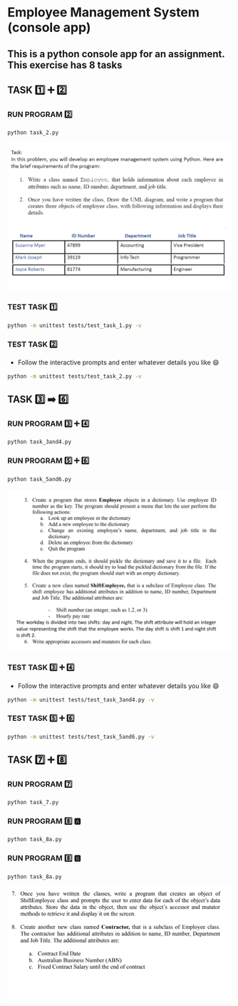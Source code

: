 # Employee Management System (console app)

## This is a python console app for an assignment. This exercise has 8 tasks

## TASK 1️⃣ ➕ :two: 

### RUN PROGRAM :two:

```bash
python task_2.py
```

![task 1 and 2 (instructions)](/screenshots/ems-assignment-task1and2-instructions.png)
![task 1 and 2 (sample employee objects)](/screenshots/ems-assignment-task1and2-sample-employees.png)

### TEST TASK :one:

```bash
python -m unittest tests/test_task_1.py -v
```

### TEST TASK :two:

* Follow the interactive prompts and enter whatever details you like :smile: 

```bash
python -m unittest tests/test_task_2.py -v
```

## TASK :three: :arrow_right: :six:

### RUN PROGRAM :three: ➕ :four:

```bash
python task_3and4.py
```

### RUN PROGRAM :five: ➕ :six:

```bash
python task_5and6.py
```

![task 3 to 6](/screenshots/ems-assignment-task3to6.png)

### TEST TASK :three: ➕ :four:

* Follow the interactive prompts and enter whatever details you like :smile: 

```bash
python -m unittest tests/test_task_3and4.py -v
```

### TEST TASK :five: ➕ :six:

```bash
python -m unittest tests/test_task_5and6.py -v
```

## TASK :seven: ➕ :eight:

### RUN PROGRAM :seven:

```bash
python task_7.py
```

### RUN PROGRAM :eight: :a:

```bash
python task_8a.py
```

### RUN PROGRAM :eight: :b:

```bash
python task_8a.py
```

![task 7 and 8](/screenshots/ems-assignment-task7to8.png)

